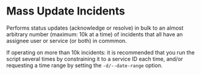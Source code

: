# Mass Update Incidents

Performs status updates (acknowledge or resolve) in bulk to an almost arbitrary
number (maximum: 10k at a time) of incidents that all have an assignee user or
service (or both) in commmon. 

If operating on more than 10k incidents: it is recommended that you run the
script several times by constraining it to a service ID each time, and/or
requesting a time range by setting the `-d/--date-range` option.

